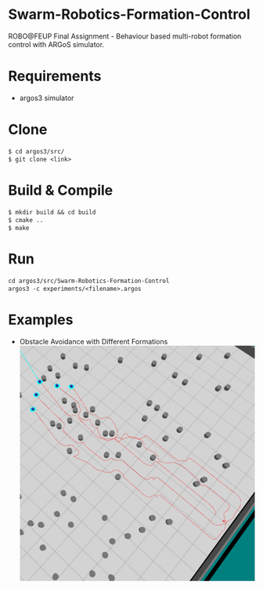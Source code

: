 # Swarm-Robotics-Formation-Control
ROBO@FEUP Final Assignment - Behaviour based multi-robot formation control with ARGoS simulator.

# Requirements
- argos3 simulator

# Clone
```shell
$ cd argos3/src/
$ git clone <link>
```

# Build & Compile
```shell
$ mkdir build && cd build
$ cmake ..
$ make
```

# Run 
```shell
cd argos3/src/Swarm-Robotics-Formation-Control
argos3 -c experiments/<filename>.argos
```

# Examples
- Obstacle Avoidance with Different Formations
![Curve Shaped Formation](https://github.com/avrocha/Swarm-Robotics-Formation-Control/blob/main/images/test_3_c_3_cut.png)


